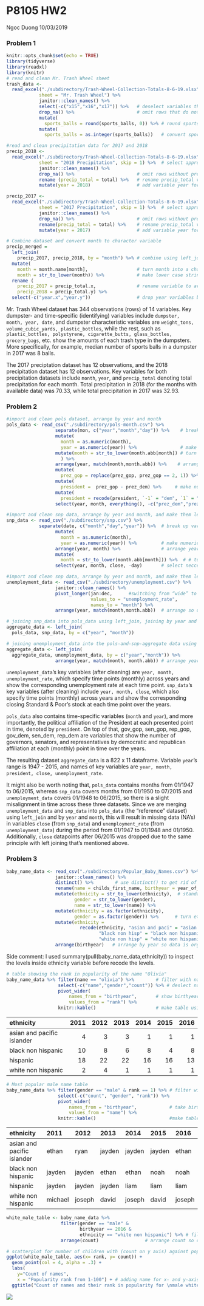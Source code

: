 P8105 HW2
================
Ngoc Duong
10/03/2019

### Problem 1

``` r
knitr::opts_chunk$set(echo = TRUE)
library(tidyverse)
library(readxl)
library(knitr)
# read and clean Mr. Trash Wheel sheet
trash_data <- 
  read_excel("./subdirectory/Trash-Wheel-Collection-Totals-8-6-19.xlsx",
            sheet = "Mr. Trash Wheel") %>%
            janitor::clean_names() %>%
            select(-c("x15","x16","x17")) %>%   # deselect variables that don't give useful information and have too many NA's
            drop_na() %>%                       # omit rows that do not include dumpster specific data
            mutate(       
              sports_balls = round(sports_balls, 0)) %>% # round sports_balls to nearest integers
            mutate(
              sports_balls = as.integer(sports_balls))   # convert sports_balls into an integer variable
```

``` r
#read and clean precipitation data for 2017 and 2018
precip_2018 <- 
  read_excel("./subdirectory/Trash-Wheel-Collection-Totals-8-6-19.xlsx",
            sheet = "2018 Precipitation", skip = 1) %>%  # select appropriate sheet, load, and skip first header/row because it doesn't contain info 
            janitor::clean_names() %>%
            drop_na() %>%                       # omit rows without precipitation data 
            rename (precip_total = total) %>%   # rename precip_total variable 
            mutate(year = 2018)                 # add variable year for 2018

precip_2017 <- 
  read_excel("./subdirectory/Trash-Wheel-Collection-Totals-8-6-19.xlsx",
            sheet = "2017 Precipitation", skip = 1) %>%  # select appropriate sheet, load, and skip first header/row because it doesn't contain info 
            janitor::clean_names() %>%          
            drop_na() %>%                       # omit rows without precipitation data 
            rename(precip_total = total) %>%    # rename precip_total variable 
            mutate(year = 2017)                 # add variable year for 2017

# Combine dataset and convert month to character variable
precip_merged = 
  left_join(
    precip_2017, precip_2018, by = "month") %>% # combine using left_join
  mutate(
    month = month.name[month],                  # turn month into a character variable using month.name[] 
    month = str_to_lower(month)) %>%            # make lower case strings (to standardize across datasets)
  rename (
    precip_2017 = precip_total.x,               # rename variable to avoid year confusion
    precip_2018 = precip_total.y) %>% 
  select(-c("year.x","year.y"))                 # drop year variables because not necessary and can be confusing 
```

Mr. Trash Wheel dataset has 344 observations (rows) of 14 variables. Key
dumpster- and time-specific (identifying) variables include `dumpster,
month, year, date`, and dumpster characteristic variables are
`weight_tons, volume_cubic_yards, plastic_bottles`, while the rest, such
as `plastic_bottles, polystyrene, cigarette_butts, glass_bottles,
grocery_bags`, etc. show the amounts of each trash type in the
dumpsters. More specifically, for example, median number of sports balls
in a dumpster in 2017 was 8 balls.

The 2017 preciptation dataset has 12 observations, and the 2018
precipitation dataset has 12 observations. Key variables for both
precipitation datasets include `month`, `year`, and `precip_total`
denoting total precipitation for each month. Total precipitation in 2018
(for the months with available data) was 70.33, while total
precipitation in 2017 was 32.93.

### Problem 2

``` r
#import and clean pols dataset, arrange by year and month
pols_data <- read_csv("./subdirectory/pols-month.csv") %>% 
                  separate(mon, c("year","month","day")) %>%    # break up variable mon into integers variables year, month, and day
                  mutate(
                    month = as.numeric(month), 
                    year = as.numeric(year)) %>%                # make year and month numeric for month.abb[]
                  mutate(month = str_to_lower(month.abb[month]) # turn month into character using month.abb[] and standardize to lower case 
                    ) %>% 
                  arrange(year, match(month,month.abb)) %>%    # arrange year and month (using match to align character variable 'month' with pre-set month.abb)
                  mutate(
                    prez_gop = replace(prez_gop, prez_gop == 2, 1)) %>% # turn value 2 in prez_gop to 1 because they both indicate a republican president at that point in time 
                  mutate(
                    president =  prez_gop - prez_dem) %>%     # make numeric variable president combining data from prez_gop and prez_dem
                  mutate(
                    president = recode(president, `-1` = "dem", `1` = "gop")) %>% # recode president from numeric to character demonstrating dem or gop 
                  select(year, month, everything(), -c("prez_dem","prez_gop","day")) # make year and month leading columns and deselect unnecessary variables (captured somewhere else) 
```

``` r
#import and clean snp data, arrange by year and month, and make them leading columns
snp_data <- read_csv("./subdirectory/snp.csv") %>% 
            separate(date, c("month","day","year")) %>%  # break up variable mon into integers variables year, month, and day
                  mutate(
                    month = as.numeric(month),       
                    year = as.numeric(year)) %>%         # make numeric to arrange 
                  arrange(year, month) %>%               # arrange year and month 
                  mutate(
                    month = str_to_lower(month.abb[month])) %>%  # # turn month into character using month.abb[] and standardize to lower case 
                  select(year, month, close, -day)       # select neccessary variables and rearrange so year and month are leading columns
```

``` r
#import and clean snp data, arrange by year and month, and make them leading columns
unemployment_data <- read_csv("./subdirectory/unemployment.csv") %>% 
                  janitor::clean_names() %>% 
                  pivot_longer(jan:dec,      #switching from “wide” to “long” format using pivot_longer
                               values_to = "unemployment_rate",  
                               names_to = "month") %>%          
                  arrange(year, match(month,month.abb))  # arrange so data looks organized

# joining snp_data into pols_data using left_join, joining by year and month
aggregate_data <- left_join(
  pols_data, snp_data, by = c("year", "month"))

# joining unemployment_data into the pols-and-snp-aggregate data using left_join, joining by year and month
aggregate_data <- left_join(
  aggregate_data, unemployment_data, by = c("year","month")) %>%
                  arrange(year, match(month, month.abb)) # arrange year and month 
```

`unemployment_data`’s key variables (after cleaning) are `year, month,
unemployment_rate`, which specify time points (monthly) across years and
show the corresponding unemployment rate at each time point.
`snp_data`’s key variables (after cleaning) include `year, month,
close`, which also specify time points (monthly) across years and show
the corresponding closing Standard & Poor’s stock at each time point
over the years.

`pols_data` also contains time-specific variables (`month` and `year`),
and more importantly, the political affiliation of the President at each
presented point in time, denoted by `president`. On top of that,
gov\_gop, sen\_gop, rep\_gop, gov\_dem, sen\_dem, rep\_dem are variables
that show the number of governors, senators, and representatives by
democratic and republican affiliation at each (monthly) point in time
over the years.

The resulting dataset `aggregate_data` is a 822 x 11 dataframe. Variable
`year`’s range is 1947 - 2015, and names of key variables are `year,
month, president, close, unemployment_rate`.

It might also be worth noting that, `pols_data` contains months from
01/1947 to 06/2015, whereas `snp_data` covers months from 01/1950 to
07/2015 and `unemployment_data` covers 01/1948 to 06/2015, so there is a
slight misalignment in time across these three datasets. Since we are
merging `unemployment_data` and `snp_data` into `pols_data` (the
“reference” dataset) using `left_join` and by `year` and `month`, this
will result in missing data (NA’s) in variables `close` (from
`snp_data`) and `unemployment_rate` (from `unemployment_data`) during
the period from 01/1947 to 01/1948 and 01/1950. Additionally, `close`
datapoints after 06/2015 was dropped due to the same principle with left
joining that’s mentioned above.

### Problem 3

``` r
baby_name_data <- read_csv("./subdirectory/Popular_Baby_Names.csv") %>% 
                  janitor::clean_names() %>% 
                  distinct() %>%        # use distinct() to get rid of duplicated rows
                  rename(name = childs_first_name, birthyear = year_of_birth) %>% # rename to avoid typing long strings
                  mutate(ethnicity = str_to_lower(ethnicity),  # standardize strings to lower case/to address inconsistent case structure more easily 
                         gender = str_to_lower(gender),
                         name = str_to_lower(name)) %>% 
                  mutate(ethnicity = as.factor(ethnicity),     
                         gender = as.factor(gender)) %>%      # turn ethnicity and gender into level/factor variables
                  mutate(ethnicity = 
                           recode(ethnicity, "asian and paci" = "asian and pacific islander",
                                  "black non hisp" = "black non hispanic",
                                  "white non hisp" = "white non hispanic")) %>% # rename duplicated factors/levels within ethnicity 
                  arrange(birthyear)   # arrange by year so data is organized
```

Side comment: I used summary(pull(baby\_name\_data,ethnicity)) to
inspect the levels inside ethnicity variable before recode the levels.

``` r
# table showing the rank in popularity of the name "Olivia"
baby_name_data %>% filter(name == "olivia") %>%        # filter with name "olivia" as criterion
                   select(-c("name","gender","count")) %>% # deslect name, gender (unnecessary) and count (unique values will mess up pivot_wider table output) 
                   pivot_wider(
                       names_from = "birthyear",       # show birthyear as variabl
                       values_from = "rank") %>% 
                   knitr::kable()                      # make table using kable 
```

| ethnicity                  | 2011 | 2012 | 2013 | 2014 | 2015 | 2016 |
| :------------------------- | ---: | ---: | ---: | ---: | ---: | ---: |
| asian and pacific islander |    4 |    3 |    3 |    1 |    1 |    1 |
| black non hispanic         |   10 |    8 |    6 |    8 |    4 |    8 |
| hispanic                   |   18 |   22 |   22 |   16 |   16 |   13 |
| white non hispanic         |    2 |    4 |    1 |    1 |    1 |    1 |

``` r
# Most popular male name table
baby_name_data %>% filter(gender == "male" & rank == 1) %>% # filter with male and rank 1 as criteria 
                   select(-c("count", "gender", "rank")) %>%                  # deselect count (whose unique/non-collapsible values will affect how pivot_wider works), gender and rank because they are implied when subsetting
                   pivot_wider(
                       names_from = "birthyear",            # take birthyear values to make variables (columns) and most popular names as values (observations)
                       values_from = "name") %>%              
                   knitr::kable()                           #make table using kable 
```

| ethnicity                  | 2011    | 2012   | 2013   | 2014   | 2015   | 2016   |
| :------------------------- | :------ | :----- | :----- | :----- | :----- | :----- |
| asian and pacific islander | ethan   | ryan   | jayden | jayden | jayden | ethan  |
| black non hispanic         | jayden  | jayden | ethan  | ethan  | noah   | noah   |
| hispanic                   | jayden  | jayden | jayden | liam   | liam   | liam   |
| white non hispanic         | michael | joseph | david  | joseph | david  | joseph |

``` r
white_male_table <- baby_name_data %>% 
                    filter(gender == "male" &      
                           birthyear == 2016 & 
                           ethnicity == "white non hispanic") %>% # filter with male, white non-hispanic, and birthyear of 2016 as criteria 
                    arrange(count)                 # arrange count so dataset looks more organized

# scatterplot for number of children with (count on y axis) against popularity rank (x axis)
ggplot(white_male_table, aes(x= rank, y= count)) +
  geom_point(col = 4, alpha = .3) +
  labs(
    y="Count of names", 
    x = "Popularity rank from 1-100") + # adding name for x- and y-axis 
  ggtitle("Count of names and their rank in popularity for \nmale white non-hispanic children born in 2016")                 #adding title for scatterplot
```

![](P8105_hw2_nqd2000_files/figure-gfm/male%20non%20hispanic%20white%20scatterplot-1.png)<!-- -->
